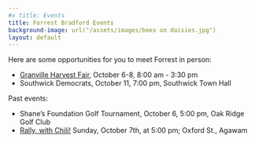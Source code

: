 ```yaml
---
#x title: Events
title: Forrest Bradford Events
background-image: url("/assets/images/bees on daisies.jpg")
layout: default
---
```

Here are some opportunities for you to meet Forrest in person:
* <a href="GranvilleFair.html">Granville Harvest Fair</a>, October 6-8, 8:00 am - 3:30 pm
* Southwick Democrats, October 11, 7:00 pm, Southwick Town Hall

Past events:
* Shane’s Foundation Golf Tournament, October 6, 5:00 pm, Oak Ridge Golf Club
* <a href="rally2.html">Rally, with Chili!</a> Sunday, October 7th, at 5:00 pm; Oxford St., Agawam

